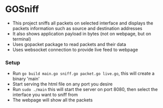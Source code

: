 # GOSniff 

- This project sniffs all packets on selected interface and displays the packets information such as source and destination addresses
- It also shows application payload in bytes (not on webpage, but on terminal)
- Uses gopacket package to read packets and their data
- Uses websocket connection to provide live feed to webpage 

### Setup
- Run `go build main.go sniff.go packet.go live.go`, this will create a binary 'main'
- Start serving the html file on any port you desire 
- Run `sudo ./main` this will start the server on port 8080, then select the interface you want to sniff from
- The webpage will show all the packets